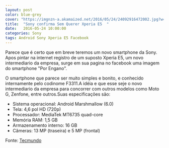 ```yaml
---
layout: post
color: blue-grey
cover: "https://imgnzn-a.akamaized.net/2016/05/24/24092916472002.jpg?w=1040"
title:  "Sony confirma Sem Querer Xperia E5  "
date:   2016-05-24 10:00:00
categories: Sony
tags: Android Sony Xperia E5 Facebook
---
```

Parece que é certo que em breve teremos um novo smartphone da Sony. Apos pintar na internet registro de um suposto Xperia E5, um novo intermediario da empresa, surge em sua pagina no facebook uma imagem do smartphone "Por Engano".

O smartphone que parece ser muito simples e bonito, e conhecido internamente pelo codinome F3311.A idéia e que esse seje o novo intermediario da empresa para concorrer com outros modelos como Moto G, Zenfone, entre outros.Suas especificações são:

<ul>
<li>Sistema operacional: Android Marshmallow (6.0)</li>
<li>Tela: 4,6 pol HD (720p)</li>
<li>Processador: MediaTek MT6735 quad-core</li>
<li>Memória RAM: 1,5 GB</li>
<li>Armazenamento interno: 16 GB</li>
<li>Câmeras: 13 MP (traseira) e 5 MP (frontal)</li>
</ul>

Fonte: <a href="http://www.tecmundo.com.br/sony/105152-querer-sony-confirma-smartphone-xperia-e5-facebook.htm">Tecmundo</a>

